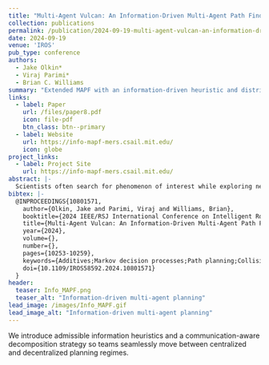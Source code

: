 ```yaml
---
title: "Multi-Agent Vulcan: An Information-Driven Multi-Agent Path Finding Approach" 
collection: publications
permalink: /publication/2024-09-19-multi-agent-vulcan-an-information-driven-multi-agent-path-finding-approach
date: 2024-09-19
venue: 'IROS'
pub_type: conference
authors:
  - Jake Olkin*
  - Viraj Parimi*
  - Brian C. Williams
summary: "Extended MAPF with an information-driven heuristic and distributed coordination so multi-robot explorers maximize unique observations even under intermittent communication."
links:
  - label: Paper
    url: /files/paper8.pdf
    icon: file-pdf
    btn_class: btn--primary
  - label: Website
    url: https://info-mapf-mers.csail.mit.edu/
    icon: globe
project_links:
  - label: Project Site
    url: https://info-mapf-mers.csail.mit.edu/
abstract: |-
  Scientists often search for phenomenon of interest while exploring new environments. Autonomous vehicles are deployed to explore such areas where human-operated vehicles would be costly or dangerous. Online control of autonomous vehicles for information-gathering is called adaptive sampling and can be framed as a Partially Observable Markov Decision Process (POMDPs) that uses information gain as its principal objective. While prior work focuses largely on single-agent scenarios, this paper confronts challenges unique to multi-agent adaptive sampling, such as avoiding redundant observations, preventing vehicle collision, and facilitating path planning under limited communication. We start with Multi-Agent Path Finding (MAPF) methods, which address collision avoidance by decomposing the multi-agent path planning problem into a series of single-agent path planning problems. We present an extension to these methods called information-driven MAPF which addresses multi-agent information gain under limited communication. First, we introduce an admissible heuristic that relaxes mutual information gain to an additive function that can be evaluated as a set of independent single agent path planning problems. Second, we extend our approach to a distributed system that is robust to limited communication. When all agents are in range, the group plans jointly to maximize information. When some agents move out of range, communicating subgroups are formed and the subgroups plan independently. Since redundant observations are less likely when vehicles are far apart, this approach only incurs a small loss in information gain, resulting in an approach that gracefully transitions from full to partial communication. We evaluate our method against other adaptive sampling strategies across various scenarios, including real-world robotic applications. Our method was able to locate up to 200% more unique phenomena in certain scenarios, and each agent located its first unique phenomenon faster by up to 50%.
bibtex: |- 
  @INPROCEEDINGS{10801571,
    author={Olkin, Jake and Parimi, Viraj and Williams, Brian},
    booktitle={2024 IEEE/RSJ International Conference on Intelligent Robots and Systems (IROS)}, 
    title={Multi-Agent Vulcan: An Information-Driven Multi-Agent Path Finding Approach}, 
    year={2024},
    volume={},
    number={},
    pages={10253-10259},
    keywords={Additives;Markov decision processes;Path planning;Collision avoidance;Autonomous vehicles;Mutual information;Intelligent robots},
    doi={10.1109/IROS58592.2024.10801571}
  }
header:
  teaser: Info_MAPF.png
  teaser_alt: "Information-driven multi-agent planning"
lead_image: /images/Info_MAPF.gif
lead_image_alt: "Information-driven multi-agent planning"
---
```


We introduce admissible information heuristics and a communication-aware decomposition strategy so teams seamlessly move between centralized and decentralized planning regimes.
